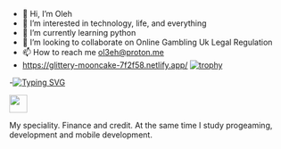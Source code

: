 - 👋 Hi, I’m Oleh 
- 👀 I’m interested in technology, life, and everything
- 🌱 I’m currently learning python
- 💞️ I’m looking to collaborate on Online Gambling Uk Legal Regulation
- 📫 How to reach me ol3eh@proton.me
- https://glittery-mooncake-7f2f58.netlify.app/
[![trophy](https://github-profile-trophy.vercel.app/?username=ryo-ma)](https://github.com/ryo-ma/github-profile-trophy)




-[![Typing SVG](https://readme-typing-svg.herokuapp.com?color=%2336BCF7&lines=Hi+I'm+Oleh+Turkovskyi)](https://git.io/typing-svg)


<img src="https://github.com/blackcater/blackcater/raw/main/images/Hi.gif" height="32"/></h1>

<!---

 is a ✨ special ✨ repository because its `README.md` (this file) appears on your GitHub profile.
You can click the Preview link to take a look at your changes.
--->
 My speciality. Finance and credit. At the same time I study progeaming, development and mobile development.



